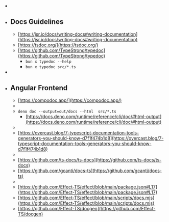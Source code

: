 -
- ## Docs Guidelines
	- [https://jsr.io/docs/writing-docs#writing-documentation](https://jsr.io/docs/writing-docs#writing-documentation)
	- [https://tsdoc.org/](https://tsdoc.org/)
	- [https://github.com/TypeStrong/typedoc](https://github.com/TypeStrong/typedoc)
		- `bun x typedoc --help`
		- `bun x typedoc src/*.ts`
-
- ## Angular Frontend
	- [https://compodoc.app/](https://compodoc.app/)
	-
	- `deno doc --output=out/docs --html  src/*.ts`
		- [https://docs.deno.com/runtime/reference/cli/doc/#html-output](https://docs.deno.com/runtime/reference/cli/doc/#html-output)
	-
	- [https://overcast.blog/7-typescript-documentation-tools-generators-you-should-know-d7f1f474b1d8](https://overcast.blog/7-typescript-documentation-tools-generators-you-should-know-d7f1f474b1d8)
	-
	- [https://github.com/ts-docs/ts-docs](https://github.com/ts-docs/ts-docs)
	- [https://github.com/gcanti/docs-ts](https://github.com/gcanti/docs-ts)
	-
	- [https://github.com/Effect-TS/effect/blob/main/package.json#L17](https://github.com/Effect-TS/effect/blob/main/package.json#L17)
	- [https://github.com/Effect-TS/effect/blob/main/scripts/docs.mjs](https://github.com/Effect-TS/effect/blob/main/scripts/docs.mjs)
	- [https://github.com/Effect-TS/docgen](https://github.com/Effect-TS/docgen)